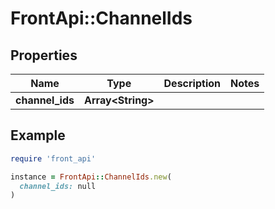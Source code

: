 # FrontApi::ChannelIds

## Properties

| Name | Type | Description | Notes |
| ---- | ---- | ----------- | ----- |
| **channel_ids** | **Array&lt;String&gt;** |  |  |

## Example

```ruby
require 'front_api'

instance = FrontApi::ChannelIds.new(
  channel_ids: null
)
```

